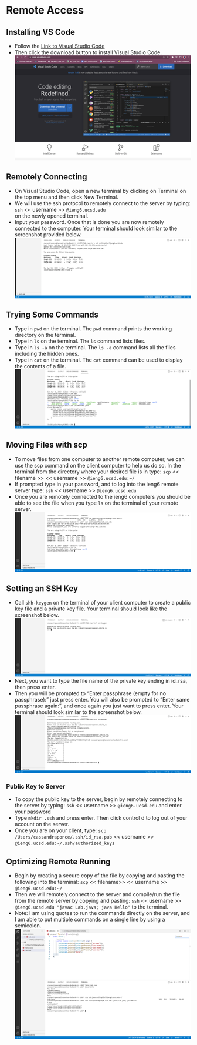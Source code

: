 # Remote Access

## Installing VS Code
* Follow the [Link to Visual Studio Code](https://code.visualstudio.com/)
* Then click the download button to install Visual Studio Code. 
![Image](Screenshot1.png)


## Remotely Connecting
* On Visual Studio Code, open a new terminal by clicking on Terminal on the top menu and then click New Terminal.
* We will use the ssh protocol to remotely connect to the server by typing: `ssh` << username >> `@ieng6.ucsd.edu`   
on the newly opened terminal.
* Input your password. Once that is done you are now remotely connected to the computer. Your terminal should look similar to the screenshot provided below. 
![Image](Screenshot2.png)


## Trying Some Commands
* Type in `pwd` on the terminal. The `pwd` command prints the working directory on the terminal.
* Type in `ls` on the terminal. The `ls` command lists files. 
* Type in `ls -a` on the terminal. The `ls -a` command lists all the files including the hidden ones. 
* Type in `cat` on the terminal. The `cat` command can be used to display the contents of a file. 
![Image](Screenshot3.png)


## Moving Files with scp
* To move files from one computer to another remote computer, we can use the scp command on the client computer to help us do so. In the terminal from the directory where your desired file is in type: `scp` << filename >>  << username >> `@ieng6.ucsd.edu:~/`  
* If prompted type in your password, and to log into the  ieng6  remote server type: `ssh` << username >> `@ieng6.ucsd.edu`
* Once you are remotely connected to the ieng6 computers you should be able to see the file when you type `ls` on the terminal of your remote server. 
![Image](Screenshot4.png)


## Setting an SSH Key
* Call `shh-keygen` on the terminal of your client computer to create a public key file and a private key file. Your terminal should look like the screenshot below. 
![Image](Screenshot5.png)
* Next, you want to type the file name of the private key ending in id_rsa, then press enter.
* Then you will be prompted to “Enter passphrase (empty for no passphrase):” just press enter. You will also be prompted to “Enter same passphrase again:”, and once again you just want to press enter. Your terminal should look similar to the screenshot below. 
![Image](Screenshot6.png)

### Public Key to Server
* To copy the public key to the server, begin by remotely connecting to the server by typing: `ssh` << username >> `@ieng6.ucsd.edu` and enter your password
* Type `mkdir .ssh` and press enter. Then click control d to log out of your account on the server. 
* Once you are on your client, type: `scp /Users/cassandraponce/.ssh/id_rsa.pub` << username >> `@ieng6.ucsd.edu:~/.ssh/authorized_keys`


## Optimizing Remote Running
* Begin by creating a secure copy of the file by copying and pasting the following into the  terminal:  `scp` << filename>> << username >> `@ieng6.ucsd.edu:~/`
* Then we will remotely connect to the server and compile/run the file from the remote server by copying  and pasting: `ssh` << username >> `@ieng6.ucsd.edu "javac Lab.java; java Hello"`     to the terminal.
* Note: I am using quotes to run the commands directly on the server, and I am able to put multiple commands on a single line by using a semicolon.
![Image](Screenshot7.png)









